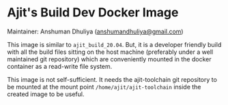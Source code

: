 Ajit's Build Dev Docker Image
=========================
Maintainer: Anshuman Dhuliya (anshumandhuliya@gmail.com)

This image is similar to `ajit_build_20.04`.
But, it is a developer friendly build with all
the build files sitting on the host machine
(preferably under a well maintained git repository)
which are conveniently mounted in the
docker container as a read-write file system.

This image is not self-sufficient. It needs
the ajit-toolchain git repository to be mounted
at the mount point `/home/ajit/ajit-toolchain`
inside the created image to be useful.
